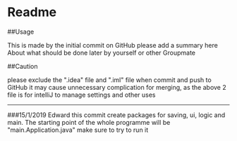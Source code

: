 # Readme

##Usage

This is made by the initial commit on GitHub please add a summary here About what should be done
later by yourself or other Groupmate

##Caution

please exclude the ".idea" file and ".iml" file when commit and push to GitHub it may cause
unnecessary complication for merging, as the above 2 file is for intelliJ to manage settings
and other uses

---

###15/1/2019 Edward
this commit create packages for saving, ui, logic and main. The starting point of the whole programme will be "main.Application.java" make sure to try to run it


